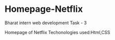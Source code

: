 # Homepage-Netflix

Bharat intern web development Task - 3

Homepage of Netflix
Techonologies used:Html,CSS
